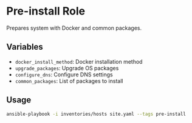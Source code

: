 # Pre-install Role

Prepares system with Docker and common packages.

## Variables

- `docker_install_method`: Docker installation method
- `upgrade_packages`: Upgrade OS packages
- `configure_dns`: Configure DNS settings
- `common_packages`: List of packages to install

## Usage

```bash
ansible-playbook -i inventories/hosts site.yaml --tags pre-install
```
